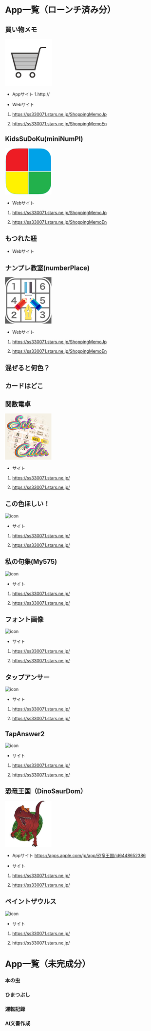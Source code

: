 # App一覧（ローンチ済み分）

## 買い物メモ

![icon](img/1024.png)

* Appサイト
1.http://

* Webサイト
1. https://ss330071.stars.ne.jp/ShoppingMemoJp

1. https://ss330071.stars.ne.jp/ShoppingMemoEn


## KidsSuDoKu(miniNumPl)

![icon](img/kids152.png)

* Webサイト

1. https://ss330071.stars.ne.jp/ShoppingMemoJp

1. https://ss330071.stars.ne.jp/ShoppingMemoEn


## もつれた紐

* Webサイト

## ナンプレ教室(numberPlace)


![icon](img/iconNew152.png)

* Webサイト
1. https://ss330071.stars.ne.jp/ShoppingMemoJp

1. https://ss330071.stars.ne.jp/ShoppingMemoEn


## 混ぜると何色？

## カードはどこ

## 関数電卓


![icon](img/calc.png)

* サイト
1. https://ss330071.stars.ne.jp/

1. https://ss330071.stars.ne.jp/

## この色ほしい！


![icon](img/.png)

* サイト
1. https://ss330071.stars.ne.jp/

1. https://ss330071.stars.ne.jp/

## 私の句集(My575)

![icon](img/.png)

* サイト
1. https://ss330071.stars.ne.jp/

1. https://ss330071.stars.ne.jp/

## フォント画像

![icon](img/.png)

* サイト
1. https://ss330071.stars.ne.jp/

1. https://ss330071.stars.ne.jp/

## タップアンサー

![icon](img/.png)

* サイト
1. https://ss330071.stars.ne.jp/

1. https://ss330071.stars.ne.jp/
## TapAnswer2

![icon](img/.png)

* サイト
1. https://ss330071.stars.ne.jp/

1. https://ss330071.stars.ne.jp/

## 恐竜王国（DinoSaurDom）

![icon](img/IMG_3135.png)

* Appサイト
https://apps.apple.com/jp/app/恐竜王国/id6448652386

* サイト
1. https://ss330071.stars.ne.jp/

1. https://ss330071.stars.ne.jp/
## ペイントザウルス

![icon](img/.png)

* サイト
1. https://ss330071.stars.ne.jp/

1. https://ss330071.stars.ne.jp/

# App一覧（未完成分）

### 本の虫
### ひまつぶし
### 運転記録
### AI文書作成

